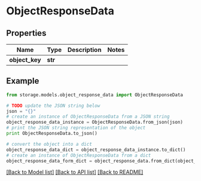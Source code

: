 # ObjectResponseData


## Properties
Name | Type | Description | Notes
------------ | ------------- | ------------- | -------------
**object_key** | **str** |  | 

## Example

```python
from storage.models.object_response_data import ObjectResponseData

# TODO update the JSON string below
json = "{}"
# create an instance of ObjectResponseData from a JSON string
object_response_data_instance = ObjectResponseData.from_json(json)
# print the JSON string representation of the object
print ObjectResponseData.to_json()

# convert the object into a dict
object_response_data_dict = object_response_data_instance.to_dict()
# create an instance of ObjectResponseData from a dict
object_response_data_form_dict = object_response_data.from_dict(object_response_data_dict)
```
[[Back to Model list]](../README.md#documentation-for-models) [[Back to API list]](../README.md#documentation-for-api-endpoints) [[Back to README]](../README.md)



